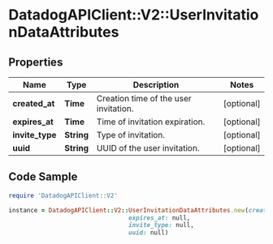 # DatadogAPIClient::V2::UserInvitationDataAttributes

## Properties

Name | Type | Description | Notes
------------ | ------------- | ------------- | -------------
**created_at** | **Time** | Creation time of the user invitation. | [optional] 
**expires_at** | **Time** | Time of invitation expiration. | [optional] 
**invite_type** | **String** | Type of invitation. | [optional] 
**uuid** | **String** | UUID of the user invitation. | [optional] 

## Code Sample

```ruby
require 'DatadogAPIClient::V2'

instance = DatadogAPIClient::V2::UserInvitationDataAttributes.new(created_at: null,
                                 expires_at: null,
                                 invite_type: null,
                                 uuid: null)
```



